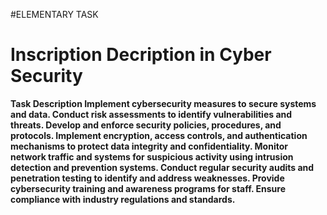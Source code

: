 #ELEMENTARY TASK
# Inscription Decription in Cyber Security
**Task Description
Implement cybersecurity measures to secure
systems and data. Conduct risk assessments
to identify vulnerabilities and threats.
Develop and enforce security policies,
procedures, and protocols. Implement
encryption, access controls, and
authentication mechanisms to protect data
integrity and confidentiality. Monitor network
traffic and systems for suspicious activity
using intrusion detection and prevention
systems. Conduct regular security audits and
penetration testing to identify and address
weaknesses. Provide cybersecurity training
and awareness programs for staff. Ensure
compliance with industry regulations and
standards.**
